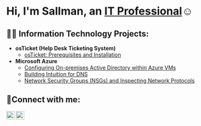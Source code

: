 <h1>Hi, I'm Sallman, an <a href="https://www.linkedin.com/in/sallman-meharam-1a2b7b1aa/">IT Professional</a>☺</h1>

<h2>👨‍💻 Information Technology Projects:</h2>

- <b>osTicket (Help Desk Ticketing System)</b>
  - [osTicket: Prerequisites and Installation](https://github.com/MeharamSal/osticket-prereqs)
- <b>Microsoft Azure</b>
  - [Configuring On-premises Active Directory within Azure VMs](https://github.com/MeharamSal/configure-ad)
  - [Building Intuition for DNS](https://github.com/MeharamSal/Dns-Insight)
  - [Network Security Groups (NSGs) and Inspecting Network Protocols](https://github.com/MeharamSal/azure-network-protocols)

<h2>🤳Connect with me:</h2>


[<img align="left" alt="Josh | LinkedIn" width="22px" src="https://cdn.jsdelivr.net/npm/simple-icons@v3/icons/linkedin.svg" />][linkedin]
[<img align="left" alt="Josh | Instagram" width="22px" src="https://cdn.jsdelivr.net/npm/simple-icons@v3/icons/instagram.svg" />][instagram]


[instagram]: https://www.instagram.com/Josh
[linkedin]: https://www.linkedin.com/in/sallman-meharam-1a2b7b1aa

